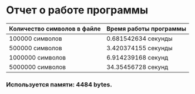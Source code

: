 # Отчет о работе программы
| Количество символов в файле | Время работы программы |
|-----------------------------|------------------------|
| 100000 символов             | 0.681542634 секунды    |
| 500000 символов             | 3.420374155 секунды    |
| 1000000 символов            | 6.914239168 секунд     |
| 5000000 символов            | 34.35456728 секунд     |

### Используется памяти: 4484 bytes.
